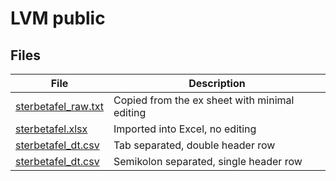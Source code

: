 # LVM public

## Files

| File | Description |
| --- | --- |
|[sterbetafel_raw.txt](sterbetafel_raw.txt)| Copied from the ex sheet with minimal editing|
|[sterbetafel.xlsx](sterbetafel.xlsx)| Imported into Excel, no editing|
|[sterbetafel_dt.csv](sterbetafel_dt.csv)| Tab separated, double header row|
|[sterbetafel_dt.csv](sterbetafel_dt.csv)| Semikolon separated, single header row|
